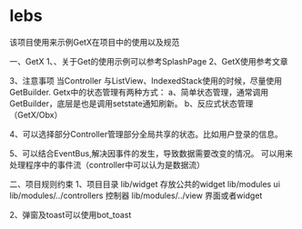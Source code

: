 # lebs

该项目使用来示例GetX在项目中的使用以及规范

一、GetX
1、、关于Get的使用示例可以参考SplashPage
2、GetX使用参考文章

3、注意事项
当Controller 与ListView、IndexedStack使用的时候，尽量使用GetBuilder.
Getx中的状态管理有两种方式：
a、简单状态管理，通常调用GetBuilder，底层是也是调用setstate通知刷新。
b、反应式状态管理（GetX/Obx）

4、可以选择部分Controller管理部分全局共享的状态。比如用户登录的信息。

5、可以结合EventBus,解决因事件的发生，导致数据需要改变的情况。
可以用来处理程序中的事件流（controller中可以认为是数据流）

二、项目规则约束
1、项目目录
lib/widget 存放公共的widget
lib/modules ui
lib/modules/../controllers 控制器
lib/modules/../view  界面或者widget

2、弹窗及toast可以使用bot_toast
